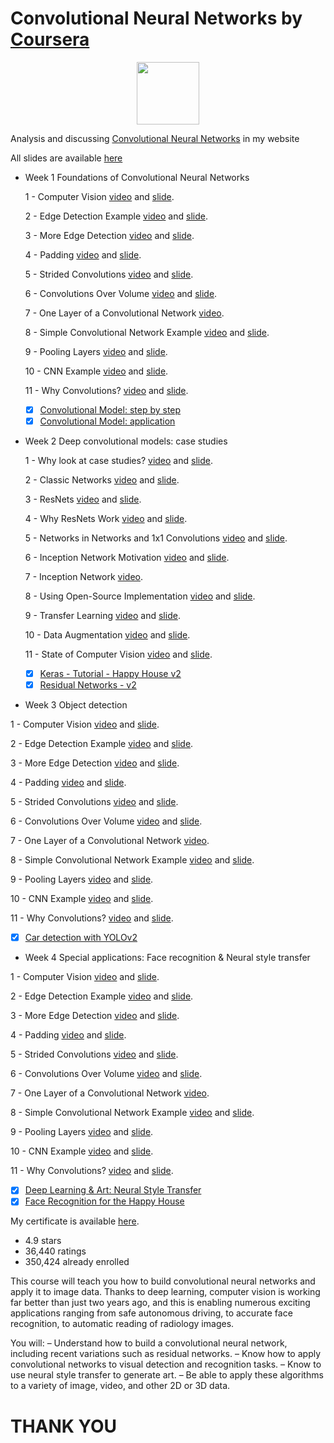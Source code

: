 # Convolutional Neural Networks by [Coursera](https://www.coursera.org/learn/convolutional-neural-networks)

<p align="center"><img width="100" src="https://mindfieldconsulting.com/wp-content/uploads/2018/07/coursera-logo.png" />  </p>

Analysis and discussing [Convolutional Neural Networks](http://www.armanbehnam.com/about-me/education/coursera-cnn/) in my website

All slides are available [here](https://github.com/ArmanBehnam/Courses/tree/master/Coursera/Convolutional%20Neural%20Networks/Slides)

- Week 1 Foundations of Convolutional Neural Networks

  1 - Computer Vision [video](https://www.youtube.com/watch?v=ArPaAX_PhIs&list=PLkDaE6sCZn6Gl29AoE31iwdVwSG-KnDzF&index=1) and [slide](https://github.com/ArmanBehnam/Courses/blob/master/Coursera/Convolutional%20Neural%20Networks/Slides/1%20-%20Computer%20Vision.pdf).
  
  2 - Edge Detection Example [video](https://www.youtube.com/watch?v=XuD4C8vJzEQ&list=PLkDaE6sCZn6Gl29AoE31iwdVwSG-KnDzF&index=2) and [slide](https://github.com/ArmanBehnam/Courses/blob/master/Coursera/Convolutional%20Neural%20Networks/Slides/2%20-%20Edge%20Detection%20Example.pdf).
  
  3 - More Edge Detection [video](https://www.youtube.com/watch?v=am36dePheDc&list=PLkDaE6sCZn6Gl29AoE31iwdVwSG-KnDzF&index=3) and [slide](https://github.com/ArmanBehnam/Courses/blob/master/Coursera/Convolutional%20Neural%20Networks/Slides/3%20-%20More%20Edge%20Detection.pdf).
  
  4 - Padding [video](https://www.youtube.com/watch?v=smHa2442Ah4&list=PLkDaE6sCZn6Gl29AoE31iwdVwSG-KnDzF&index=4) and [slide](https://github.com/ArmanBehnam/Courses/blob/master/Coursera/Convolutional%20Neural%20Networks/Slides/4%20-%20Padding.pdf).
  
  5 - Strided Convolutions [video](https://www.youtube.com/watch?v=tQYZaDn_kSg&list=PLkDaE6sCZn6Gl29AoE31iwdVwSG-KnDzF&index=5) and [slide](https://github.com/ArmanBehnam/Courses/blob/master/Coursera/Convolutional%20Neural%20Networks/Slides/5%20-%20Strided%20Convolutions.pdf).
  
  6 - Convolutions Over Volume [video](https://www.youtube.com/watch?v=KTB_OFoAQcc&list=PLkDaE6sCZn6Gl29AoE31iwdVwSG-KnDzF&index=6) and [slide](https://github.com/ArmanBehnam/Courses/blob/master/Coursera/Convolutional%20Neural%20Networks/Slides/6%20-%20Convolutions%20Over%20Volume.pdf).
  
  7 - One Layer of a Convolutional Network [video](https://www.youtube.com/watch?v=jPOAS7uCODQ&list=PLkDaE6sCZn6Gl29AoE31iwdVwSG-KnDzF&index=7).
  
  8 - Simple Convolutional Network Example [video](https://www.youtube.com/watch?v=3PyJA9AfwSk&list=PLkDaE6sCZn6Gl29AoE31iwdVwSG-KnDzF&index=8) and [slide](https://github.com/ArmanBehnam/Courses/blob/master/Coursera/Convolutional%20Neural%20Networks/Slides/8%20-%20Simple%20Convolutional%20Network%20Example.pdf). 
  
  9 - Pooling Layers [video](https://www.youtube.com/watch?v=8oOgPUO-TBY&list=PLkDaE6sCZn6Gl29AoE31iwdVwSG-KnDzF&index=9) and [slide](https://github.com/ArmanBehnam/Courses/blob/master/Coursera/Convolutional%20Neural%20Networks/Slides/9%20-%20Pooling%20Layers.pdf).
  
  10 - CNN Example [video](https://www.youtube.com/watch?v=bXJx7y51cl0&list=PLkDaE6sCZn6Gl29AoE31iwdVwSG-KnDzF&index=10) and [slide](https://github.com/ArmanBehnam/Courses/blob/master/Coursera/Convolutional%20Neural%20Networks/Slides/10%20-%20CNN%20Example.pdf).
 
  11 - Why Convolutions? [video](https://www.youtube.com/watch?v=ay3zYUeuyhU&list=PLkDaE6sCZn6Gl29AoE31iwdVwSG-KnDzF&index=11) and [slide](https://github.com/ArmanBehnam/Courses/blob/master/Coursera/Convolutional%20Neural%20Networks/Slides/11%20-%20Why%20Convolutions.pdf).
 
  - [x] [Convolutional Model: step by step](https://github.com/ArmanBehnam/Courses/tree/master/Coursera/Convolutional%20Neural%20Networks/Week%201%20PA%201%20Convolution%20model%20-%20Step%20by%20Step%20-%20v2)
  - [x] [Convolutional Model: application](https://github.com/ArmanBehnam/Courses/tree/master/Coursera/Convolutional%20Neural%20Networks/Week%201%20PA%202%20Convolution%20model%20-%20Application%20-%20v1)

- Week 2 Deep convolutional models: case studies

  1 - Why look at case studies? [video](https://www.youtube.com/watch?v=ArPaAX_PhIs&list=PLkDaE6sCZn6Gl29AoE31iwdVwSG-KnDzF&index=1) and [slide](https://github.com/ArmanBehnam/Courses/blob/master/Coursera/Convolutional%20Neural%20Networks/Slides/1%20-%20Computer%20Vision.pdf).
  
  2 - Classic Networks [video](https://www.youtube.com/watch?v=XuD4C8vJzEQ&list=PLkDaE6sCZn6Gl29AoE31iwdVwSG-KnDzF&index=2) and [slide](https://github.com/ArmanBehnam/Courses/blob/master/Coursera/Convolutional%20Neural%20Networks/Slides/2%20-%20Edge%20Detection%20Example.pdf).
  
  3 - ResNets [video](https://www.youtube.com/watch?v=am36dePheDc&list=PLkDaE6sCZn6Gl29AoE31iwdVwSG-KnDzF&index=3) and [slide](https://github.com/ArmanBehnam/Courses/blob/master/Coursera/Convolutional%20Neural%20Networks/Slides/3%20-%20More%20Edge%20Detection.pdf).
  
  4 - Why ResNets Work [video](https://www.youtube.com/watch?v=smHa2442Ah4&list=PLkDaE6sCZn6Gl29AoE31iwdVwSG-KnDzF&index=4) and [slide](https://github.com/ArmanBehnam/Courses/blob/master/Coursera/Convolutional%20Neural%20Networks/Slides/4%20-%20Padding.pdf).
  
  5 - Networks in Networks and 1x1 Convolutions [video](https://www.youtube.com/watch?v=tQYZaDn_kSg&list=PLkDaE6sCZn6Gl29AoE31iwdVwSG-KnDzF&index=5) and [slide](https://github.com/ArmanBehnam/Courses/blob/master/Coursera/Convolutional%20Neural%20Networks/Slides/5%20-%20Strided%20Convolutions.pdf).
  
  6 - Inception Network Motivation [video](https://www.youtube.com/watch?v=KTB_OFoAQcc&list=PLkDaE6sCZn6Gl29AoE31iwdVwSG-KnDzF&index=6) and [slide](https://github.com/ArmanBehnam/Courses/blob/master/Coursera/Convolutional%20Neural%20Networks/Slides/6%20-%20Convolutions%20Over%20Volume.pdf).
  
  7 - Inception Network [video](https://www.youtube.com/watch?v=jPOAS7uCODQ&list=PLkDaE6sCZn6Gl29AoE31iwdVwSG-KnDzF&index=7).
  
  8 - Using Open-Source Implementation [video](https://www.youtube.com/watch?v=3PyJA9AfwSk&list=PLkDaE6sCZn6Gl29AoE31iwdVwSG-KnDzF&index=8) and [slide](https://github.com/ArmanBehnam/Courses/blob/master/Coursera/Convolutional%20Neural%20Networks/Slides/8%20-%20Simple%20Convolutional%20Network%20Example.pdf). 
  
  9 - Transfer Learning [video](https://www.youtube.com/watch?v=8oOgPUO-TBY&list=PLkDaE6sCZn6Gl29AoE31iwdVwSG-KnDzF&index=9) and [slide](https://github.com/ArmanBehnam/Courses/blob/master/Coursera/Convolutional%20Neural%20Networks/Slides/9%20-%20Pooling%20Layers.pdf).
  
  10 - Data Augmentation [video](https://www.youtube.com/watch?v=bXJx7y51cl0&list=PLkDaE6sCZn6Gl29AoE31iwdVwSG-KnDzF&index=10) and [slide](https://github.com/ArmanBehnam/Courses/blob/master/Coursera/Convolutional%20Neural%20Networks/Slides/10%20-%20CNN%20Example.pdf).
 
  11 - State of Computer Vision [video](https://www.youtube.com/watch?v=ay3zYUeuyhU&list=PLkDaE6sCZn6Gl29AoE31iwdVwSG-KnDzF&index=11) and [slide](https://github.com/ArmanBehnam/Courses/blob/master/Coursera/Convolutional%20Neural%20Networks/Slides/11%20-%20Why%20Convolutions.pdf).
  
  - [x] [Keras - Tutorial - Happy House v2](https://github.com/ArmanBehnam/Courses/tree/master/Coursera/Convolutional%20Neural%20Networks/Week%202%20PA%201%20Keras%20-%20Tutorial%20-%20Happy%20House%20v2)
  - [x] [Residual Networks - v2](https://github.com/ArmanBehnam/Courses/tree/master/Coursera/Convolutional%20Neural%20Networks/Week%202%20PA%202%20Residual%20Networks%20-%20v2)
  
- Week 3 Object detection

1 - Computer Vision [video](https://www.youtube.com/watch?v=ArPaAX_PhIs&list=PLkDaE6sCZn6Gl29AoE31iwdVwSG-KnDzF&index=1) and [slide](https://github.com/ArmanBehnam/Courses/blob/master/Coursera/Convolutional%20Neural%20Networks/Slides/1%20-%20Computer%20Vision.pdf).
  
  2 - Edge Detection Example [video](https://www.youtube.com/watch?v=XuD4C8vJzEQ&list=PLkDaE6sCZn6Gl29AoE31iwdVwSG-KnDzF&index=2) and [slide](https://github.com/ArmanBehnam/Courses/blob/master/Coursera/Convolutional%20Neural%20Networks/Slides/2%20-%20Edge%20Detection%20Example.pdf).
  
  3 - More Edge Detection [video](https://www.youtube.com/watch?v=am36dePheDc&list=PLkDaE6sCZn6Gl29AoE31iwdVwSG-KnDzF&index=3) and [slide](https://github.com/ArmanBehnam/Courses/blob/master/Coursera/Convolutional%20Neural%20Networks/Slides/3%20-%20More%20Edge%20Detection.pdf).
  
  4 - Padding [video](https://www.youtube.com/watch?v=smHa2442Ah4&list=PLkDaE6sCZn6Gl29AoE31iwdVwSG-KnDzF&index=4) and [slide](https://github.com/ArmanBehnam/Courses/blob/master/Coursera/Convolutional%20Neural%20Networks/Slides/4%20-%20Padding.pdf).
  
  5 - Strided Convolutions [video](https://www.youtube.com/watch?v=tQYZaDn_kSg&list=PLkDaE6sCZn6Gl29AoE31iwdVwSG-KnDzF&index=5) and [slide](https://github.com/ArmanBehnam/Courses/blob/master/Coursera/Convolutional%20Neural%20Networks/Slides/5%20-%20Strided%20Convolutions.pdf).
  
  6 - Convolutions Over Volume [video](https://www.youtube.com/watch?v=KTB_OFoAQcc&list=PLkDaE6sCZn6Gl29AoE31iwdVwSG-KnDzF&index=6) and [slide](https://github.com/ArmanBehnam/Courses/blob/master/Coursera/Convolutional%20Neural%20Networks/Slides/6%20-%20Convolutions%20Over%20Volume.pdf).
  
  7 - One Layer of a Convolutional Network [video](https://www.youtube.com/watch?v=jPOAS7uCODQ&list=PLkDaE6sCZn6Gl29AoE31iwdVwSG-KnDzF&index=7).
  
  8 - Simple Convolutional Network Example [video](https://www.youtube.com/watch?v=3PyJA9AfwSk&list=PLkDaE6sCZn6Gl29AoE31iwdVwSG-KnDzF&index=8) and [slide](https://github.com/ArmanBehnam/Courses/blob/master/Coursera/Convolutional%20Neural%20Networks/Slides/8%20-%20Simple%20Convolutional%20Network%20Example.pdf). 
  
  9 - Pooling Layers [video](https://www.youtube.com/watch?v=8oOgPUO-TBY&list=PLkDaE6sCZn6Gl29AoE31iwdVwSG-KnDzF&index=9) and [slide](https://github.com/ArmanBehnam/Courses/blob/master/Coursera/Convolutional%20Neural%20Networks/Slides/9%20-%20Pooling%20Layers.pdf).
  
  10 - CNN Example [video](https://www.youtube.com/watch?v=bXJx7y51cl0&list=PLkDaE6sCZn6Gl29AoE31iwdVwSG-KnDzF&index=10) and [slide](https://github.com/ArmanBehnam/Courses/blob/master/Coursera/Convolutional%20Neural%20Networks/Slides/10%20-%20CNN%20Example.pdf).
 
  11 - Why Convolutions? [video](https://www.youtube.com/watch?v=ay3zYUeuyhU&list=PLkDaE6sCZn6Gl29AoE31iwdVwSG-KnDzF&index=11) and [slide](https://github.com/ArmanBehnam/Courses/blob/master/Coursera/Convolutional%20Neural%20Networks/Slides/11%20-%20Why%20Convolutions.pdf).
  - [x] [Car detection with YOLOv2](https://github.com/ArmanBehnam/Courses/tree/master/Coursera/Convolutional%20Neural%20Networks/Week%203%20PA%201%20Car%20detection%20with%20YOLOv2)
  
- Week 4 Special applications: Face recognition & Neural style transfer

1 - Computer Vision [video](https://www.youtube.com/watch?v=ArPaAX_PhIs&list=PLkDaE6sCZn6Gl29AoE31iwdVwSG-KnDzF&index=1) and [slide](https://github.com/ArmanBehnam/Courses/blob/master/Coursera/Convolutional%20Neural%20Networks/Slides/1%20-%20Computer%20Vision.pdf).
  
  2 - Edge Detection Example [video](https://www.youtube.com/watch?v=XuD4C8vJzEQ&list=PLkDaE6sCZn6Gl29AoE31iwdVwSG-KnDzF&index=2) and [slide](https://github.com/ArmanBehnam/Courses/blob/master/Coursera/Convolutional%20Neural%20Networks/Slides/2%20-%20Edge%20Detection%20Example.pdf).
  
  3 - More Edge Detection [video](https://www.youtube.com/watch?v=am36dePheDc&list=PLkDaE6sCZn6Gl29AoE31iwdVwSG-KnDzF&index=3) and [slide](https://github.com/ArmanBehnam/Courses/blob/master/Coursera/Convolutional%20Neural%20Networks/Slides/3%20-%20More%20Edge%20Detection.pdf).
  
  4 - Padding [video](https://www.youtube.com/watch?v=smHa2442Ah4&list=PLkDaE6sCZn6Gl29AoE31iwdVwSG-KnDzF&index=4) and [slide](https://github.com/ArmanBehnam/Courses/blob/master/Coursera/Convolutional%20Neural%20Networks/Slides/4%20-%20Padding.pdf).
  
  5 - Strided Convolutions [video](https://www.youtube.com/watch?v=tQYZaDn_kSg&list=PLkDaE6sCZn6Gl29AoE31iwdVwSG-KnDzF&index=5) and [slide](https://github.com/ArmanBehnam/Courses/blob/master/Coursera/Convolutional%20Neural%20Networks/Slides/5%20-%20Strided%20Convolutions.pdf).
  
  6 - Convolutions Over Volume [video](https://www.youtube.com/watch?v=KTB_OFoAQcc&list=PLkDaE6sCZn6Gl29AoE31iwdVwSG-KnDzF&index=6) and [slide](https://github.com/ArmanBehnam/Courses/blob/master/Coursera/Convolutional%20Neural%20Networks/Slides/6%20-%20Convolutions%20Over%20Volume.pdf).
  
  7 - One Layer of a Convolutional Network [video](https://www.youtube.com/watch?v=jPOAS7uCODQ&list=PLkDaE6sCZn6Gl29AoE31iwdVwSG-KnDzF&index=7).
  
  8 - Simple Convolutional Network Example [video](https://www.youtube.com/watch?v=3PyJA9AfwSk&list=PLkDaE6sCZn6Gl29AoE31iwdVwSG-KnDzF&index=8) and [slide](https://github.com/ArmanBehnam/Courses/blob/master/Coursera/Convolutional%20Neural%20Networks/Slides/8%20-%20Simple%20Convolutional%20Network%20Example.pdf). 
  
  9 - Pooling Layers [video](https://www.youtube.com/watch?v=8oOgPUO-TBY&list=PLkDaE6sCZn6Gl29AoE31iwdVwSG-KnDzF&index=9) and [slide](https://github.com/ArmanBehnam/Courses/blob/master/Coursera/Convolutional%20Neural%20Networks/Slides/9%20-%20Pooling%20Layers.pdf).
  
  10 - CNN Example [video](https://www.youtube.com/watch?v=bXJx7y51cl0&list=PLkDaE6sCZn6Gl29AoE31iwdVwSG-KnDzF&index=10) and [slide](https://github.com/ArmanBehnam/Courses/blob/master/Coursera/Convolutional%20Neural%20Networks/Slides/10%20-%20CNN%20Example.pdf).
 
  11 - Why Convolutions? [video](https://www.youtube.com/watch?v=ay3zYUeuyhU&list=PLkDaE6sCZn6Gl29AoE31iwdVwSG-KnDzF&index=11) and [slide](https://github.com/ArmanBehnam/Courses/blob/master/Coursera/Convolutional%20Neural%20Networks/Slides/11%20-%20Why%20Convolutions.pdf).
  - [x] [Deep Learning & Art: Neural Style Transfer](https://github.com/ArmanBehnam/Courses/tree/master/Coursera/Convolutional%20Neural%20Networks/Week%204%20PA%201%20Art%20generation%20with%20Neural%20Style%20Transfer)
  - [x] [Face Recognition for the Happy House](https://github.com/ArmanBehnam/Courses/tree/master/Coursera/Convolutional%20Neural%20Networks/Week%204%20PA%202%20Face%20Recognition%20for%20the%20Happy%20House)
  
My certificate is available [here](https://github.com/ArmanBehnam/Courses/blob/master/Coursera/Convolutional%20Neural%20Networks/Coursera%2075KS3KPE4EBP.png).

- 4.9 stars
- 36,440 ratings
- 350,424 already enrolled

This course will teach you how to build convolutional neural networks and apply it to image data. Thanks to deep learning, computer vision is working far better than just two years ago, and this is enabling numerous exciting applications ranging from safe autonomous driving, to accurate face recognition, to automatic reading of radiology images.

You will: – Understand how to build a convolutional neural network, including recent variations such as residual networks. – Know how to apply convolutional networks to visual detection and recognition tasks. – Know to use neural style transfer to generate art. – Be able to apply these algorithms to a variety of image, video, and other 2D or 3D data.

# THANK YOU

